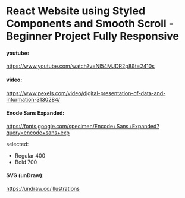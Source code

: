 # React Website using Styled Components and Smooth Scroll - Beginner Project Fully Responsive

#### youtube:
https://www.youtube.com/watch?v=Nl54MJDR2p8&t=2410s

#### video: 
https://www.pexels.com/video/digital-presentation-of-data-and-information-3130284/

#### Enode Sans Expanded: 
https://fonts.google.com/specimen/Encode+Sans+Expanded?query=encode+sans+exp

selected: 
* Regular 400
* Bold 700

#### SVG (unDraw):
https://undraw.co/illustrations